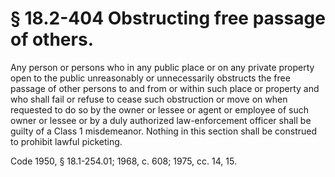 # § 18.2-404 Obstructing free passage of others.

<p>Any person or persons who in any public place or on any private property open to the public unreasonably or unnecessarily obstructs the free passage of other persons to and from or within such place or property and who shall fail or refuse to cease such obstruction or move on when requested to do so by the owner or lessee or agent or employee of such owner or lessee or by a duly authorized law-enforcement officer shall be guilty of a Class 1 misdemeanor. Nothing in this section shall be construed to prohibit lawful picketing.</p><p>Code 1950, § 18.1-254.01; 1968, c. 608; 1975, cc. 14, 15.</p>